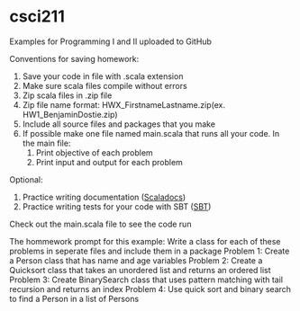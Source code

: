 # csci211
Examples for Programming I and II uploaded to GitHub

Conventions for saving homework:
1. Save your code in file with .scala extension
2. Make sure scala files compile without errors
3. Zip scala files in .zip file
4. Zip file name format: HWX_FirstnameLastname.zip(ex. HW1_BenjaminDostie.zip)
5. Include all source files and packages that you make
6. If possible make one file named main.scala that runs all your code.
    In the main file:
    1. Print objective of each problem
    2. Print input and output for each problem


Optional:
1. Practice writing documentation (<a href="https://docs.scala-lang.org/style/scaladoc.html#:~:text=It%20is%20important%20to%20provide%20documentation%20for%20all,about%20substance%20and%20writing%20style%20than%20about%20formatting." >Scaladocs</a>)
2. Practice writing tests for your code with SBT (<a href="https://docs.scala-lang.org/scala3/book/tools-sbt.html">SBT</a>)

Check out the main.scala file to see the code run

The hommework prompt for this example:
Write a class for each of these problems in seperate files and include them in a package
Problem 1: Create a Person class that has name and age variables
Problem 2: Create a Quicksort class that takes an unordered list  and returns an ordered list
Problem 3: Create BinarySearch class that uses pattern matching with tail recursion and returns an index
Problem 4: Use quick sort and binary search to find a Person in 
a list of Persons